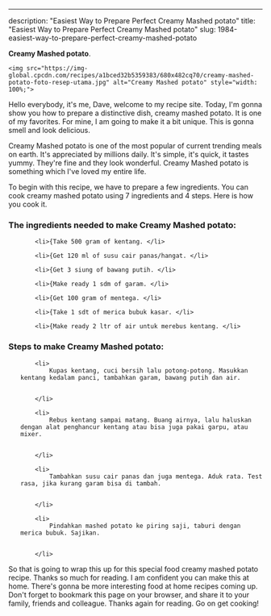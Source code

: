 ---
description: "Easiest Way to Prepare Perfect Creamy Mashed potato"
title: "Easiest Way to Prepare Perfect Creamy Mashed potato"
slug: 1984-easiest-way-to-prepare-perfect-creamy-mashed-potato

<p>
	<strong>Creamy Mashed potato</strong>. 
	
</p>
<p>
	
	<img src="https://img-global.cpcdn.com/recipes/a1bced32b5359383/680x482cq70/creamy-mashed-potato-foto-resep-utama.jpg" alt="Creamy Mashed potato" style="width: 100%;">
	
	
</p>
<p>
	Hello everybody, it's me, Dave, welcome to my recipe site. Today, I'm gonna show you how to prepare a distinctive dish, creamy mashed potato. It is one of my favorites. For mine, I am going to make it a bit unique. This is gonna smell and look delicious.
</p>
	
<p>
	
</p>
<p>
	Creamy Mashed potato is one of the most popular of current trending meals on earth. It's appreciated by millions daily. It's simple, it's quick, it tastes yummy. They're fine and they look wonderful. Creamy Mashed potato is something which I've loved my entire life.
</p>

<p>
To begin with this recipe, we have to prepare a few ingredients. You can cook creamy mashed potato using 7 ingredients and 4 steps. Here is how you cook it.
</p>

<h3>The ingredients needed to make Creamy Mashed potato:</h3>

<ol>
	
		<li>{Take 500 gram of kentang. </li>
	
		<li>{Get 120 ml of susu cair panas/hangat. </li>
	
		<li>{Get 3 siung of bawang putih. </li>
	
		<li>{Make ready 1 sdm of garam. </li>
	
		<li>{Get 100 gram of mentega. </li>
	
		<li>{Take 1 sdt of merica bubuk kasar. </li>
	
		<li>{Make ready 2 ltr of air untuk merebus kentang. </li>
	
</ol>
<p>
	
</p>

<h3>Steps to make Creamy Mashed potato:</h3>

<ol>
	
		<li>
			Kupas kentang, cuci bersih lalu potong-potong. Masukkan kentang kedalam panci, tambahkan garam, bawang putih dan air.
			
			
		</li>
	
		<li>
			Rebus kentang sampai matang. Buang airnya, lalu haluskan dengan alat penghancur kentang atau bisa juga pakai garpu, atau mixer.
			
			
		</li>
	
		<li>
			Tambahkan susu cair panas dan juga mentega. Aduk rata. Test rasa, jika kurang garam bisa di tambah.
			
			
		</li>
	
		<li>
			Pindahkan mashed potato ke piring saji, taburi dengan merica bubuk. Sajikan.
			
			
		</li>
	
</ol>

<p>
	
</p>

<p>
	So that is going to wrap this up for this special food creamy mashed potato recipe. Thanks so much for reading. I am confident you can make this at home. There's gonna be more interesting food at home recipes coming up. Don't forget to bookmark this page on your browser, and share it to your family, friends and colleague. Thanks again for reading. Go on get cooking!
</p>

